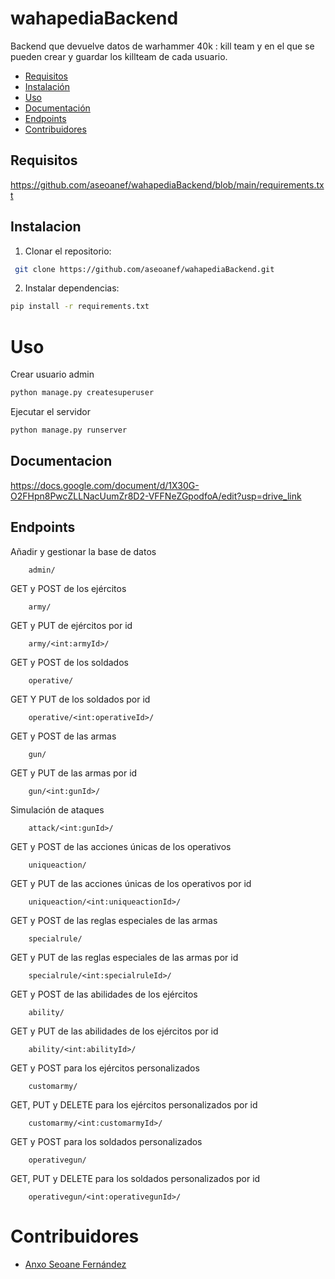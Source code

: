 # wahapediaBackend
Backend que devuelve datos de warhammer 40k : kill team y en el que se pueden crear y guardar los killteam de cada usuario.
- [Requisitos](#requisitos)
- [Instalación](#instalacion)
- [Uso](#uso)
- [Documentación](#documentacion)
- [Endpoints](#endpoints)
- [Contribuidores](#contribuidores)
## Requisitos
https://github.com/aseoanef/wahapediaBackend/blob/main/requirements.txt
## Instalacion
1. Clonar el repositorio:
```bash
 git clone https://github.com/aseoanef/wahapediaBackend.git
```
2. Instalar dependencias:
```bash
pip install -r requirements.txt
 ```
# Uso
Crear usuario admin
```bash
python manage.py createsuperuser
 ```
Ejecutar el servidor
```bash
python manage.py runserver
 ```
## Documentacion
https://docs.google.com/document/d/1X30G-O2FHpn8PwcZLLNacUumZr8D2-VFFNeZGpodfoA/edit?usp=drive_link

## Endpoints
Añadir y gestionar la base de datos
```
    admin/
```
GET y POST de los ejércitos
```
    army/
```
GET y PUT de ejércitos por id
```
    army/<int:armyId>/
```
GET y POST de los soldados
```
    operative/
```
GET Y PUT de los soldados por id
```
    operative/<int:operativeId>/
```
GET y POST de las armas
```
    gun/
```
GET y PUT de las armas por id
```
    gun/<int:gunId>/
```
Simulación de ataques
```
    attack/<int:gunId>/
```
GET y POST de las acciones únicas de los operativos
```
    uniqueaction/
```
GET y PUT de las acciones únicas de los operativos por id
```
    uniqueaction/<int:uniqueactionId>/
```
GET y POST de las reglas especiales de las armas
```
    specialrule/
```
GET y PUT de las reglas especiales de las armas por id
```
    specialrule/<int:specialruleId>/
```
GET y POST de las abilidades de los ejércitos
```
    ability/
```
GET y PUT de las abilidades de los ejércitos por id
```
    ability/<int:abilityId>/
```
GET y POST para los ejércitos personalizados
```
    customarmy/
```
GET, PUT y DELETE para los ejércitos personalizados por id
```
    customarmy/<int:customarmyId>/
```
GET y POST para los soldados personalizados
```
    operativegun/
```
GET, PUT y DELETE para los soldados personalizados por id
```
    operativegun/<int:operativegunId>/
```
# Contribuidores
- [Anxo Seoane Fernández](https://github.com/aseoanef)